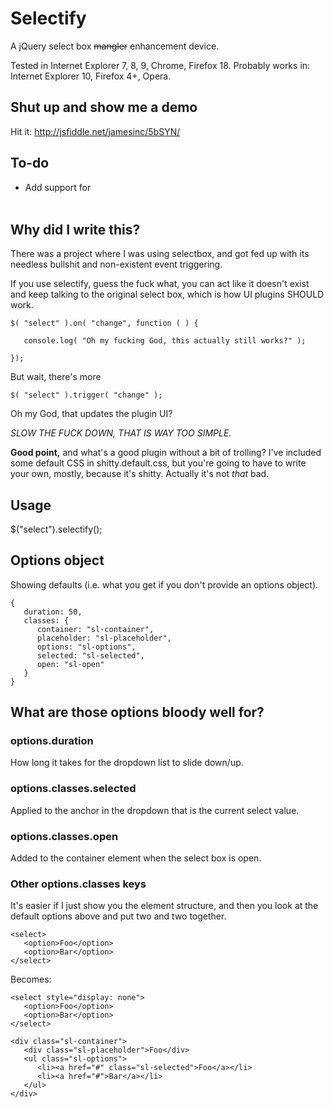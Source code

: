 # Selectify

A jQuery select box <strike>mangler</strike> enhancement device.

Tested in Internet Explorer 7, 8, 9, Chrome, Firefox 18.
Probably works in: Internet Explorer 10, Firefox 4+, Opera.

## Shut up and show me a demo

Hit it: http://jsfiddle.net/jamesinc/5bSYN/

## To-do

* Add support for <optgroup>

## Why did I write this?

There was a project where I was using selectbox, and got fed up with its needless bullshit and non-existent event triggering.

If you use selectify, guess the fuck what, you can act like it doesn't exist and keep talking to the original select box, which is how UI plugins SHOULD work.

    $( "select" ).on( "change", function ( ) {
    
       console.log( "Oh my fucking God, this actually still works?" );
    
    });

But wait, there's more

    $( "select" ).trigger( "change" );

Oh my God, that updates the plugin UI?

*SLOW THE FUCK DOWN, THAT IS WAY TOO SIMPLE.*

**Good point,** and what's a good plugin without a bit of trolling? I've included some default CSS in shitty.default.css, but you're going to have to write your own, mostly, because it's shitty. Actually it's not *that* bad.

## Usage

$("select").selectify();

## Options object

Showing defaults (i.e. what you get if you don't provide an options object).

    {
	   duration: 50,
       classes: {
          container: "sl-container",
          placeholder: "sl-placeholder",
          options: "sl-options",
          selected: "sl-selected",
          open: "sl-open"
       }
    }

## What are those options bloody well for?

### options.duration

How long it takes for the dropdown list to slide down/up.


### options.classes.selected

Applied to the anchor in the dropdown that is the current select value.


### options.classes.open

Added to the container element when the select box is open.


### Other options.classes keys

It's easier if I just show you the element structure, and then you look at the default options above and put two and two together.

    <select>
       <option>Foo</option>
       <option>Bar</option>
    </select>

Becomes:

    <select style="display: none">
       <option>Foo</option>
       <option>Bar</option>
    </select>

    <div class="sl-container">
       <div class="sl-placeholder">Foo</div>
       <ul class="sl-options">
          <li><a href="#" class="sl-selected">Foo</a></li>
          <li><a href="#">Bar</a></li>
       </ul>
    </div>
